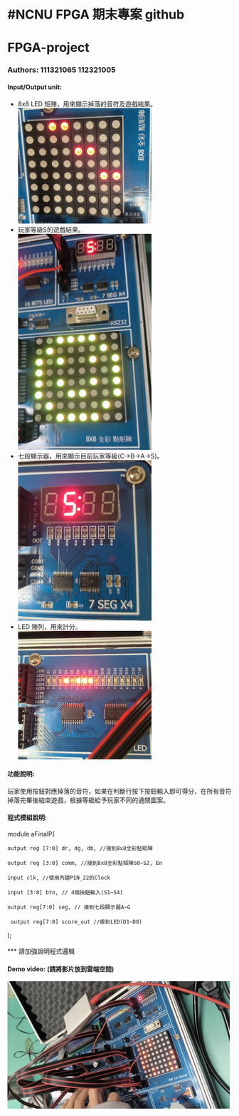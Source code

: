 
#NCNU FPGA 期末專案 github 
==

# FPGA-project
### Authors: 111321065 112321005

#### Input/Output unit:<br>
* 8x8 LED 矩陣，用來顯示掉落的音符及遊戲結果。<br>
<img src="https://github.com/TT-0x/-FPGA-project/blob/main/image/8x8.jpg" width="300"/><br>
* 玩家等級S的遊戲結果。<br>
<img src="https://github.com/TT-0x/-FPGA-project/blob/main/image/smile.jpg" width="300"/><br>
* 七段顯示器，用來顯示目前玩家等級(C->B->A->S)。<br>
<img src="https://github.com/TT-0x/-FPGA-project/blob/main/image/S.jpg" width="300"/><br>
* LED 陣列，用來計分。<br>
<img src="https://github.com/TT-0x/-FPGA-project/blob/main/image/LED.jpg" width="300"/><br>
#### 功能說明:<br>
玩家使用按鈕對應掉落的音符，如果在判斷行按下按鈕輸入即可得分，在所有音符掉落完畢後結束遊戲，根據等級給予玩家不同的通關圖案。<br>

#### 程式模組說明:<br>
module aFinalP(

    output reg [7:0] dr, dg, db, //接到8x8全彩點矩陣

    output reg [3:0] comm, //接到8x8全彩點矩陣S0~S2, En

    input clk, //使用內建PIN_22的Clock

    input [3:0] btn, // 4個按鈕輸入(S1~S4)

    output reg[7:0] seg, // 接到七段顯示器A~G
	 
	 output reg[7:0] score_out //接到LED(D1~D8)

); <br><br>
*** 請加強說明程式邏輯 <br>
#### Demo video: (請將影片放到雲端空間)
<a href="https://drive.google.com/file/d/1RoNtYn-g49q59MoznQ-JOECaN_Ku3A1C/view?usp=sharing" title="Demo Video"><img src="https://github.com/TT-0x/-FPGA-project/blob/main/image/demoVideo.jpg" alt="Demo Video" width="500"/></a>
